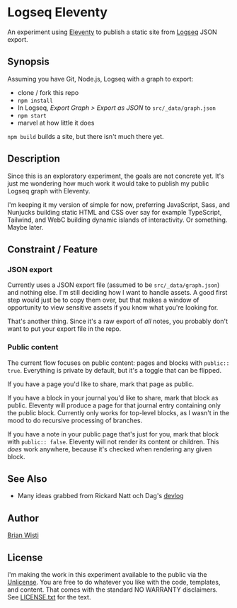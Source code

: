 # Logseq Eleventy

An experiment using [Eleventy][eleventy] to publish a static site from [Logseq][logseq] JSON export.

[eleventy]: https://www.11ty.dev
[logseq]: https://logseq.com

## Synopsis

Assuming you have Git, Node.js, Logseq with a graph to export:

- clone / fork this repo
- `npm install`
- In Logseq, *Export Graph > Export as JSON* to `src/_data/graph.json`
- `npm start`
- marvel at how little it does

`npm build` builds a site, but there isn't much there yet.

## Description

Since this is an exploratory experiment, the goals are not concrete yet. It's just me wondering how much work it would take to publish my public Logseq graph with Eleventy.

I'm keeping it my version of simple for now, preferring JavaScript, Sass, and Nunjucks building static HTML and CSS over say for example TypeScript, Tailwind, and WebC building dynamic islands of interactivity. Or something. Maybe later.

## Constraint / Feature

### JSON export

Currently uses a JSON export file (assumed to be `src/_data/graph.json`) and nothing else. I'm still deciding how I want to handle assets. A good first step would just be to copy them over, but that makes a window of opportunity to view sensitive assets if you know what you're looking for.

That's another thing. Since it's a raw export of *all* notes, you probably don't want to put your export file in the repo.

### Public content

The current flow focuses on public content: pages and blocks with `public:: true`. Everything is private by default, but it's a toggle that can be flipped.

If you have a page you'd like to share, mark that page as public.

If you have a block in your journal you'd like to share, mark that block as public. Eleventy will produce a page for that journal entry containing only the public block. Currently only works for top-level blocks, as I wasn't in the mood to do recursive processing of branches.

If you have a note in your public page that's just for you, mark that block with `public:: false`. Eleventy will not render its content or children. This *does* work anywhere, because it's checked when rendering any given block.

## See Also

- Many ideas grabbed from Rickard Natt och Dag's [devlog][devlog]

[devlog]: https://github.com/believer/devlog

## Author

[Brian Wisti][rgb-home]

[rgb-home]: https://randomgeekery.org

## License

I'm making the work in this experiment available to the public via the [Unlicense][unlicense]. You are free to do whatever you like with the code, templates, and content. That comes with the standard NO WARRANTY disclaimers. See [LICENSE.txt](./LICENSE.txt) for the text.

[unlicense]: https://unlicense.org
